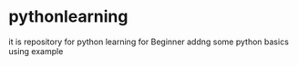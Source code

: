 # pythonlearning
it is repository  for python learning for Beginner
addng some python basics using example
